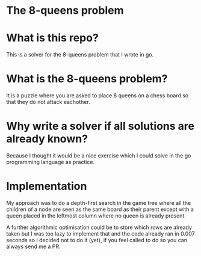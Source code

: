 The 8-queens problem
==============

# What is this repo?
This is a solver for the 8-queens problem that I wrote in go.

# What is the 8-queens problem?
It is a puzzle where you are asked to place 8 queens on a chess board so that they do not attack eachother.

# Why write a solver if all solutions are already known?
Because I thought it would be a nice exercise which I could solve in the go programming language as practice.

# Implementation
My approach was to do a depth-first search in the game tree where all the children of a node are seen as the same board as their parent except with a queen placed in the leftmost column where no queen is already present.

A further algorithmic optimisation could be to store which rows are already taken but I was too lazy to implement that and the code already ran in 0.007 seconds so I decided not to do it (yet), if you feel called to do so you can always send me a PR.

